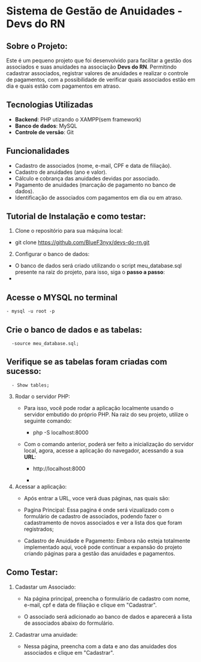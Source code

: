 # Sistema de Gestão de Anuidades - Devs do RN

## Sobre o Projeto:
 Este é um pequeno projeto que foi desenvolvido para facilitar a gestão dos associados e suas anuidades na associação **Devs do RN**. Permitindo cadastrar associados, registrar valores de anuidades e realizar o controle de pagamentos, com a possibilidade de verificar quais associados estão em dia e quais estão com pagamentos em atraso.
## Tecnologias Utilizadas
- **Backend**: PHP utizando o XAMPP(sem framework)
- **Banco de dados**: MySQL
- **Controle de versão**: Git
## Funcionalidades

- Cadastro de associados (nome, e-mail, CPF e data de filiação).
- Cadastro de anuidades (ano e valor).
- Cálculo e cobrança das anuidades devidas por associado.
- Pagamento de anuidades (marcação de pagamento no banco de dados).
- Identificação de associados com pagamentos em dia ou em atraso.
 
## Tutorial de Instalação e como testar:
1. Clone o repositório para sua máquina local: 
- git clone https://github.com/BlueF3nyx/devs-do-rn.git

2. Configurar o banco de dados:
  - O banco de dados será criado utilizando o script meu_database.sql presente na raiz do projeto, para isso, siga o **passo a passo**:
  - 
## Acesse o MYSQL no terminal
    - mysql -u root -p

## Crie o banco de dados e as tabelas:
      -source meu_database.sql;
 
 ## Verifique se as tabelas foram criadas com sucesso:
      - Show tables;

3. Rodar o servidor PHP:
   - Para isso, você pode rodar a aplicação localmente usando o servidor embutido do próprio PHP. Na raiz do seu projeto, utilize o seguinte comando:
      - php -S localhost:8000

   - Com o comando anterior, poderá ser feito a inicialização do servidor local, agora, acesse a aplicação do navegador, acessando a sua **URL**:

     - http://localhost:8000
    
     - 
5. Acessar a aplicação:
      - Após entrar a URL, voce verá duas páginas, nas quais são:

      - Pagina Principal: Essa pagina é onde será vizualizado com o formulário de cadastro de associados, podendo fazer o cadastramento de novos associados e ver a lista dos que foram registrados;
  
      - Cadastro de Anuidade e Pagamento: Embora não esteja totalmente implementado aqui, você pode continuar a expansão do projeto criando páginas para a gestão das anuidades e pagamentos.
  

## Como Testar:
   1. Cadastar um Associado:
      - Na página principal, preencha o formulário de cadastro com nome, e-mail, cpf e data de filiação e clique em "Cadastrar".

      -  O associado será adicionado ao banco de dados e aparecerá a lista de associados abaixo do formulário.

   2. Cadastrar uma anuidade:
      - Nessa página, preencha com a data e ano das anuidades dos associados e clique em "Cadastrar".
     
    
